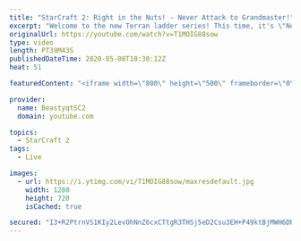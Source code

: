 ```yaml
---
title: "StarCraft 2: Right in the Nuts! - Never Attack to Grandmaster!"
excerpt: "Welcome to the new Terran ladder series! This time, it's \"Never Attack to Grandmaster!\" In this challenge, I play as Terran on the EU ladder, and in every game I'm not allowed to attack with any units except for using Ghosts. I'm allowed to make any army units for defending, as long as I don't attack"
originalUrl: https://youtube.com/watch?v=T1MOIG88sow
type: video
length: PT39M43S
publishedDateTime: 2020-05-08T10:30:12Z
heat: 51

featuredContent: "<iframe width=\"800\" height=\"500\" frameborder=\"0\" src=\"https://www.youtube.com/embed/T1MOIG88sow\" allow=\"accelerometer; autoplay; encrypted-media; gyroscope; picture-in-picture\" allowfullscreen></iframe>"

provider:
  name: BeastyqtSC2
  domain: youtube.com

topics:
  - StarCraft 2
tags:
  - Live

images:
  - url: https://i.ytimg.com/vi/T1MOIG88sow/maxresdefault.jpg
    width: 1280
    height: 720
    isCached: true

secured: "I3+R2PtrnVS1KIy2LevOhNnZ6cxCTtgR3THSj5eD2Csu3EH+P49ktBjMWH6DRwTuJ+2D7wfd2g9mGQICinTkpSUeKk/wyDoegrCZvxdbYDKiHfe3KTGQw40or2C5aOf2QmSE4JvykK/nppH/9K6XO/GNITGS2e6PiHys5isXSd5VgLwI2UPLDi3WlDKOii1+CK06TdVtzeL4O3BXPNUUdTkLRFiYSFDc1p9izc42YBM2tQUQNoT16EBSCqMGBn5hkgKQ8WdJWxbLdB43w1pUcd91nqkV37MrexweCUwk2n8ZRsL6PwrcwGjuaVE+kNEDLj2MgQpX37dSEQ9ELLXeUk7UkbNUYSsVPJP4p9SddYzob7IOG6+00RjsIWWTygj+M6k1iTYQfzar5BxY4eCgYsrqgvaXQg+p9g36S5UiQ54=;aloL3pefiYX83mtwQSJg+g=="
---
```


